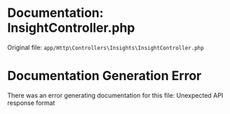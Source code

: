# Documentation: InsightController.php

Original file: `app/Http\Controllers\Insights\InsightController.php`

# Documentation Generation Error

There was an error generating documentation for this file: Unexpected API response format